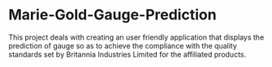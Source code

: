 # Marie-Gold-Gauge-Prediction
This project deals with creating an user friendly application that displays the prediction of gauge so as to achieve the  compliance with the quality standards set by Britannia Industries Limited for the affiliated products.
